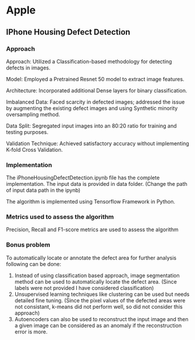 # Apple
## IPhone Housing Defect Detection 
### Approach
Approach: Utilized a Classification-based methodology for detecting defects in images.

Model: Employed a Pretrained Resnet 50 model to extract image features.

Architecture: Incorporated additional Dense layers for binary classification.

Imbalanced Data: Faced scarcity in defected images; addressed the issue by augmenting the existing defect images and using Synthetic minority oversampling method.

Data Split: Segregated input images into an 80:20 ratio for training and testing purposes.

Validation Technique: Achieved satisfactory accuracy without implementing K-fold Cross Validation.
### Implementation
The iPhoneHousingDefectDetection.ipynb file has the complete implementation. The input data is provided in data folder. (Change the path of input data path in the ipynb)

The algorithm is implemented using Tensorflow Framework in Python.
### Metrics used to assess the algorithm
Precision, Recall and  F1-score metrics are used to assess the algorithm
### Bonus problem
To automatically locate or annotate the defect area for further analysis following can be done:
1) Instead of using classification based approach, image segmentation method can be used to automatically locate the defect area. (Since labels were not provided I have considered classification)
2) Unsupervised learning techniques like clustering can be used but needs detailed fine tuning. (Since the pixel values of the defected areas were not consistant, k-means did not perform well, so did not consider this approach)
3) Autoencoders can also be used to reconstruct the input image and then a given image can be considered as an anomaly if the reconstruction error is more.

